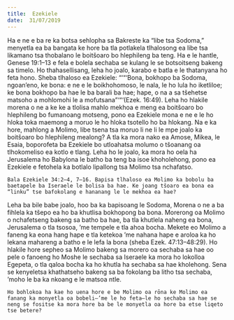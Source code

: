 ```yaml
---
title:  Ezekiele
date:  31/07/2019
---
```


Ha e ne e ba re ka botsa sehlopha sa Bakreste ka “libe tsa Sodoma,” menyetla ea ba bangata ke hore ba tla potlakela tlhalosong ea libe tsa likamano tsa thobalano le boitšoaro bo hlephileng ba teng. Ha e le hantle, Genese 19:1–13 e fela e bolela sechaba se kulang le se botsoitseng bakeng sa timelo. Ho thahasellisang, leha ho joalo, karabo e batla e le thatanyana ho feta hono. Sheba tlhaloso ea Ezekiele: “‘“‘Bona, bokhopo ba Sodoma, ngoan’eno, ke bona: e ne e le boikhohomoso, le nala, le ho lula ho iketliloe; ke bona bokhopo ba hae le ba barali ba hae; hape, o na a sa tšehetse matsoho a mohlomohi le a mofutsana”‘“‘(Ezek. 16:49). Leha ho hlakile morena o ne a ke ke a tlolisa mahlo mekhoa e meng ea boitšoaro bo hlephileng bo fumanoang motseng, pono ea Ezekiele mona e ne e le ho hloka toka maemong a moruo le ho hloka tsotello ho ba hlokang. Na e ka hore, mahlong a Molimo, libe tsena tsa moruo li ne li le mpe joalo ka boitšoaro bo hlephileng mealong? A tla ka mora nako ea Amose, Mikea, le Esaia, boporofeta ba Ezekiele bo utloahatsa molumo o tšoanang oa tlhokomeliso ea kotlo e tlang. Leha ho le joalo, ka mora ho oela ha Jerusalema ho Babylona le batho ba teng ba isoe khoholehong, pono ea Ezekiele e fetohela ka botlalo lipallong tsa Molimo tsa nchafatso.

`Bala Ezekiele 34:2–4, 7–16. Bapisa tlhaloso ea Molimo ka bobolu ba baetapele ba Iseraele le bolisa ba hae. Ke joang tšoaro ea bona ea “linku” tse bafokolang e hananang le le mekhoa ea hae?`

Leha ba bile babe joalo, hoo ba ka bapisoang le Sodoma, Morena o ne a ba fihlela ka tšepo ea ho ba khutlisa bokhopong ba bona. Morerong oa Molimo o nchafetseng bakeng sa batho ba hae, ba tla khutlela naheng ea bona, Jerusalema o tla tsosoa, ’me tempele e tla ahoa bocha. Mekete eo Molimo a faneng ka eona hang hape e tla ketekoa ’me nahana hape e aroloa ka ho lekana mahareng a batho e le lefa la bona (sheba Ezek. 47:13–48:29). Ho hlakile hore sepheo sa Molimo bakeng sa morero oa sechaba sa hae oo pele o fanoeng ho Moshe le sechaba sa Iseraele ka mora ho lokolloa Egepeta, o tla qaloa bocha ka ho khutla ha sechaba sa hae kholehong. Sena se kenyeletsa khathatseho bakeng sa ba fokolang ba litho tsa sechaba, ’moho le ba ka nkoang e le matsoa ntle.

`Ho bohlokoa ha kae ho uena hore e be Molimo oa rōna ke Molimo ea fanang ka monyetla oa bobeli—’me le ho feta—le ho sechaba sa hae se neng se fositse ka mora hore ba be le monyetla oa hore ba etse liqeto tse betere?`